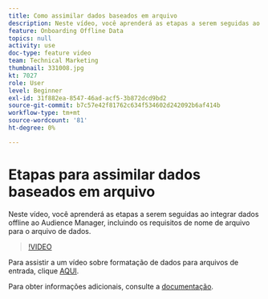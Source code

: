 ```yaml
---
title: Como assimilar dados baseados em arquivo
description: Neste vídeo, você aprenderá as etapas a serem seguidas ao integrar dados offline ao Audience Manager, incluindo os requisitos de nome de arquivo para o arquivo de dados.
feature: Onboarding Offline Data
topics: null
activity: use
doc-type: feature video
team: Technical Marketing
thumbnail: 331008.jpg
kt: 7027
role: User
level: Beginner
exl-id: 31f882ea-8547-46ad-acf5-3b872dcd9bd2
source-git-commit: b7c57e42f81762c634f534602d242092b6af414b
workflow-type: tm+mt
source-wordcount: '81'
ht-degree: 0%

---
```


# Etapas para assimilar dados baseados em arquivo

Neste vídeo, você aprenderá as etapas a serem seguidas ao integrar dados offline ao Audience Manager, incluindo os requisitos de nome de arquivo para o arquivo de dados.

>[!VIDEO](https://video.tv.adobe.com/v/331008/?quality=12&learn=on)

Para assistir a um vídeo sobre formatação de dados para arquivos de entrada, clique [AQUI](formatting-and-ingesting-file-based-data.md).

Para obter informações adicionais, consulte a [documentação](https://experienceleague.adobe.com/docs/audience-manager/user-guide/implementation-integration-guides/sending-audience-data/batch-data-transfer-process/inbound-s3-filenames.html?lang=pt-BR).
